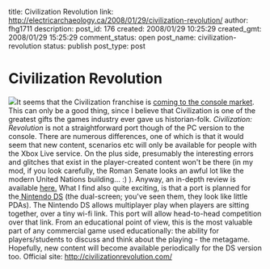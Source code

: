 title: Civilization Revolution
link: http://electricarchaeology.ca/2008/01/29/civilization-revolution/
author: fhg1711
description: 
post_id: 176
created: 2008/01/29 10:25:29
created_gmt: 2008/01/29 15:25:29
comment_status: open
post_name: civilization-revolution
status: publish
post_type: post

# Civilization Revolution

![](http://www.firaxis.com/images/civrev/screenshots/rev_01.jpg)It seems that the Civilization franchise is [coming to the console market](http://www.firaxis.com/games/game_detail.php?gameid=17). This can only be a good thing, since I believe that Civilization is one of the greatest gifts the games industry ever gave us historian-folk. _Civilization: Revolution_ is not a straightforward port though of the PC version to the console. There are numerous differences, one of which is that it would seem that new content, scenarios etc will only be available for people with the Xbox Live service. On the plus side, presumably the interesting errors and glitches that exist in the player-created content won't be there (in my mod, if you look carefully, the Roman Senate looks an awful lot like the modern United Nations building... :) ). Anyway, an in-depth review is available [here.](http://apolyton.net/forums/showthread.php?postid=5120755#post5120755) What I find also quite exciting, is that a port is planned for the[ Nintendo DS](http://www.firaxis.com/community/bts_afterworld.php) (the dual-screen; you've seen them, they look like little PDAs). The Nintendo DS allows multiplayer play when players are sitting together, over a tiny wi-fi link. This port will allow head-to-head competition over that link. From an educational point of view, this is the most valuable part of any commercial game used educationally: the ability for players/students to discuss and think about the playing - the metagame. Hopefully, new content will become available periodically for the DS version too. Official site: <http://civilizationrevolution.com/>